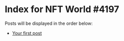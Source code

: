 # Index for NFT World #4197
Posts will be displayed in the order below:

- [Your first post](./001-first.md)

